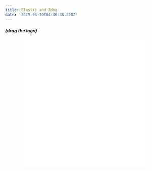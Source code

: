 ```yaml
---
title: Elastic and Zdog
date: '2019-08-19T04:40:35.318Z'
---
```


##### (drag the logo)

<div style="height: 400px; width: 400px; margin: 0 auto;">
  <iframe style="height: 100%; width: 100%;" scrolling="no" frameBorder="0" src="../htmls/zdog-elastic-logo.html">
</div>
